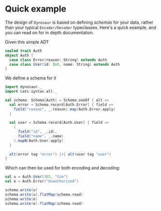 # Quick example

The design of `Dynosaur` is based on defining _schemas_ for your data,
rather than your typical `Encoder/Decoder` typeclasses. Here's a quick
example, and you can read on for in depth documentation.

Given this simple ADT

```scala mdoc
sealed trait Auth
object Auth {
  case class Error(reason: String) extends Auth
  case class User(id: Int, name: String) extends Auth
}
```

We define a schema for it

```scala mdoc:silent
import dynosaur._
import cats.syntax.all._

val schema: Schema[Auth] = Schema.oneOf { alt =>
  val error = Schema.record[Auth.Error] { field =>
    field("reason", _.reason).map(Auth.Error.apply)
  }
   
  val user = Schema.record[Auth.User] { field =>
    (
      field("id", _.id),
      field("name", _.name)
    ).mapN(Auth.User.apply)
  }
  
  alt(error tag "error") |+| alt(user tag "user") 
}
```

Which can then be used for both encoding and decoding:

```scala mdoc:to-string
val u = Auth.User(303, "tim")
val e = Auth.Error("Unauthorized")

schema.write(u)
schema.write(u).flatMap(schema.read)
schema.write(e)
schema.write(e).flatMap(schema.read)
```
